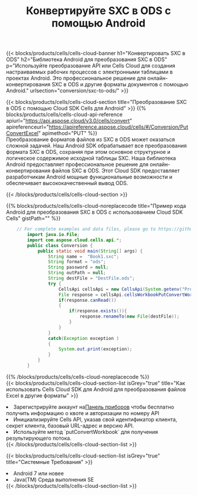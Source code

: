 ﻿---
title:  Конвертируйте SXC в ODS с помощью Android
description:  Использование Cloud SDK Aspose.Cells для Android для преобразования файла формата SXC в файл формата ODS.
kwords: Excel, Convert SXC to ODS, REST, Android
howto: How to convert SXC to ODS using Aspose.Cells Cloud Android library.
---
{{< blocks/products/cells/cells-cloud-banner h1="Конвертировать SXC в ODS" h2="Библиотека Android для преобразования SXC в ODS" p="Используйте преобразование API или Cells Cloud для создания настраиваемых рабочих процессов с электронными таблицами в проектах Android. Это профессиональное решение для онлайн-конвертирования SXC в ODS и другие форматы документов с помощью Android." urlsection="conversion/sxc-to-ods/" >}}

{{< blocks/products/cells/cells-cloud-section title="Преобразование SXC в ODS с помощью Cloud SDK Cells для Android" >}}
{{% blocks/products/cells/cells-cloud-api-reference apiurl="https://api.aspose.cloud/v3.0/cells/convert" apireferenceurl="https://apireference.aspose.cloud/cells/#/Conversion/PutConvertExcel" apimethod="PUT" %}}
<br/>
Преобразование форматов файлов из SXC в ODS может оказаться сложной задачей. Наш Android SDK обрабатывает все преобразования формата SXC в ODS, сохраняя при этом основное структурное и логическое содержимое исходной таблицы SXC. Наша библиотека Android предоставляет профессиональное решение для онлайн-конвертирования файлов SXC в ODS. Этот Cloud SDK предоставляет разработчикам Android мощные функциональные возможности и обеспечивает высококачественный вывод ODS.

{{< /blocks/products/cells/cells-cloud-section >}}

{{% blocks/products/cells/cells-cloud-noreplacecode title="Пример кода Android для преобразования SXC в ODS с использованием Cloud SDK Cells" gistPath="" %}}
 
```java
    // For complete examples and data files, please go to https://github.com/aspose-cells-cloud/aspose-cells-cloud-android/
        import java.io.File;
        import com.aspose.cloud.cells.api.*;
        public class Conversion {
            public static void main(String[] args) {
                String name =  "Book1.sxc";
                String format = "ods";
                String password = null;
                String outPath = null;
                String destFile = "DestFile.ods";
                try {
                    CellsApi cellsApi = new CellsApi(System.getenv("ProductClientId"), System.getenv("ProductClientSecret"));
                    File response = cellsApi.cellsWorkbookPutConvertWorkbook(new File(name), format, password, outPath, null,null);            
                    if(response.canRead())
                    {
                        if(response.exists()){
                            response.renameTo(new File(destFile));
                        }                
                    }
                }
                catch(Exception exception )
                {
                    System.out.print(exception);
                }
            }
        }
```
 
{{% /blocks/products/cells/cells-cloud-noreplacecode %}}
<br/>
{{< blocks/products/cells/cells-cloud-section-list isGrey="true" title="Как использовать Cells Cloud SDK для Android для преобразования файлов Excel в другие форматы" >}}
<li> Зарегистрируйте аккаунт на<a href="https://dashboard.aspose.cloud/">Панель приборов</a> чтобы бесплатно получить информацию о квоте и авторизации по номеру API</li>
<li>Инициализируйте Cells API, указав свой идентификатор клиента, секрет клиента, базовый URL-адрес и версию API.</li>
<li>Используйте метод `putConvertWorkbook` для получения результирующего потока.</li>
{{< /blocks/products/cells/cells-cloud-section-list >}}

{{< blocks/products/cells/cells-cloud-section-list isGrey="true" title="Системные Требования" >}}
<li>Android 7 или новее</li>
<li>Java(TM) Среда выполнения SE</li>
{{< /blocks/products/cells/cells-cloud-section-list >}}
